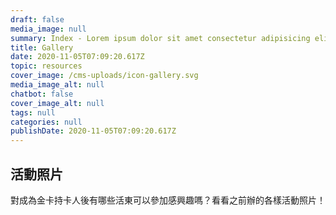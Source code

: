 ```yaml
---
draft: false
media_image: null
summary: Index - Lorem ipsum dolor sit amet consectetur adipisicing elit. Autem, culpa?
title: Gallery
date: 2020-11-05T07:09:20.617Z
topic: resources
cover_image: /cms-uploads/icon-gallery.svg
media_image_alt: null
chatbot: false
cover_image_alt: null
tags: null
categories: null
publishDate: 2020-11-05T07:09:20.617Z
---
```

## 活動照片

對成為金卡持卡人後有哪些活東可以參加感興趣嗎？看看之前辦的各樣活動照片！